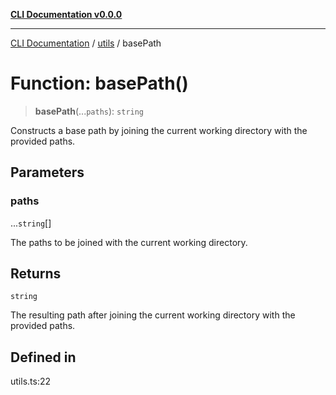 [**CLI Documentation v0.0.0**](../../README.md)

***

[CLI Documentation](../../modules.md) / [utils](../README.md) / basePath

# Function: basePath()

> **basePath**(...`paths`): `string`

Constructs a base path by joining the current working directory with the provided paths.

## Parameters

### paths

...`string`[]

The paths to be joined with the current working directory.

## Returns

`string`

The resulting path after joining the current working directory with the provided paths.

## Defined in

utils.ts:22
